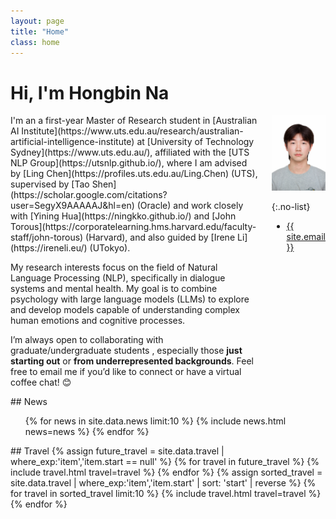 ```yaml
---
layout: page
title: "Home"
class: home
---
```


<h1> Hi, I'm Hongbin Na </h1>

<div class="columns" markdown="1">

<div class="intro" markdown="1">
I'm an a first-year Master of Research student in [Australian AI Institute](https://www.uts.edu.au/research/australian-artificial-intelligence-institute) at  [University of Technology Sydney](https://www.uts.edu.au/), affiliated with the [UTS NLP Group](https://utsnlp.github.io/), where I am advised by [Ling Chen](https://profiles.uts.edu.au/Ling.Chen) (UTS), supervised by [Tao Shen](https://scholar.google.com/citations?user=SegyX9AAAAAJ&hl=en) (Oracle) and work closely with [Yining Hua](https://ningkko.github.io/) and [John Torous](https://corporatelearning.hms.harvard.edu/faculty-staff/john-torous) (Harvard), and also guided by [Irene Li](https://ireneli.eu/) (UTokyo).

My research interests focus on the field of Natural Language Processing (NLP), specifically in dialogue systems and mental health. My goal is to combine psychology with large language models (LLMs) to explore and develop models capable of understanding complex human emotions and cognitive processes. 

I’m always open to collaborating with graduate/undergraduate students , especially those **just starting out** or **from underrepresented backgrounds**. Feel free to email me if you’d like to connect or have a virtual coffee chat! 😊

</div>

<div class="me" markdown="1">
<picture>
  <!-- <source srcset='/images/dominik_berlin.webp' type='image/webp' /> -->
  <img
    src='images/profile.png'
    alt='Hongbin Na'
    style='max-width: 100%; height: auto;'>
</picture>

{:.no-list}
* <a href="mailto:{{ site.email }}">{{ site.email }}</a>
</div>


</div>

<div class="news-travel" markdown="1">

<div class="news" markdown="1">
## News

<ul>
{% for news in site.data.news limit:10 %}
  {% include news.html news=news %}
{% endfor %}
</ul>

</div>

<div class="travel" markdown="1">
## Travel

<table>
<tbody>
{% assign future_travel = site.data.travel | where_exp:'item','item.start == null' %}
{% for travel in future_travel %}
  {% include travel.html travel=travel %}
{% endfor %}
{% assign sorted_travel = site.data.travel | where_exp:'item','item.start' | sort: 'start' | reverse %}
{% for travel in sorted_travel limit:10 %}
  {% include travel.html travel=travel %}
{% endfor %}
</tbody>
</table>

</div>

</div>


